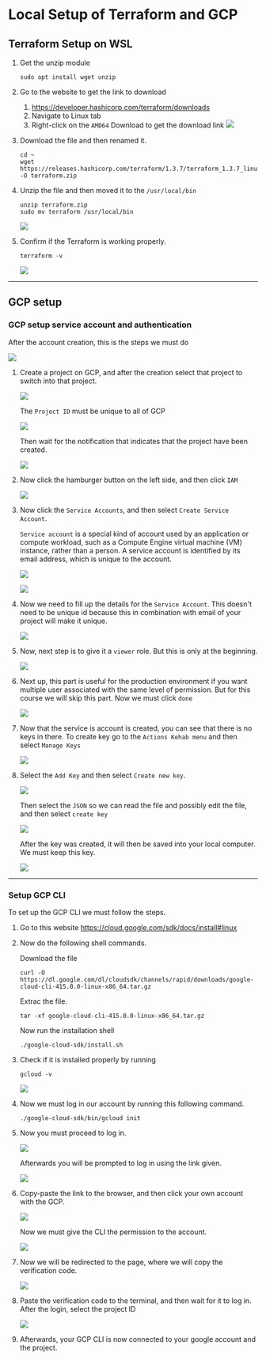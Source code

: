 # Local Setup of Terraform and GCP

## Terraform Setup on WSL

1. Get the unzip module
   ```shell
   sudo apt install wget unzip
   ```
2. Go to the website to get the link to download
    1. https://developer.hashicorp.com/terraform/downloads
    2. Navigate to Linux tab
    3. Right-click on the `AMD64` Download to get the download link
       ![](https://i.imgur.com/i0rFdnz.png)

3. Download the file and then renamed it.
   ```shell
   cd ~
   wget https://releases.hashicorp.com/terraform/1.3.7/terraform_1.3.7_linux_amd64.zip -O terraform.zip
   ```

4. Unzip the file and then moved it to the `/usr/local/bin`
   ```shell
   unzip terraform.zip
   sudo mv terraform /usr/local/bin
   ```
   ![](https://i.imgur.com/zOhbAVZ.png)
5. Confirm if the Terraform is working properly.
   ```shell
   terraform -v
   ```
   ![](https://i.imgur.com/YrTcG7s.png)

---

## GCP setup

### GCP setup service account and authentication

After the account creation, this is the steps we must do

![](https://i.imgur.com/w9aEKrV.png)

1. Create a project on GCP, and after the creation select that project to switch into that project.

   ![](https://i.imgur.com/1u3MOKo.png)

   The `Project ID` must be unique to all of GCP

   ![](https://i.imgur.com/dOoU9Bx.png)

   Then wait for the notification that indicates that the project have been created.

   ![](https://i.imgur.com/Z5V97WT.png)

2. Now click the hamburger button on the left side, and then click `IAM`

   ![](https://i.imgur.com/IZo60mL.png)

3. Now click the `Service Accounts`, and then select `Create Service Account`.

   `Service account` is a special kind of account used by an application or compute workload, such as a Compute Engine
   virtual machine (VM) instance, rather than a person. A service account is identified by its email address, which is
   unique to the account.

   ![](https://i.imgur.com/Z0x7VHn.png)

   ![](https://i.imgur.com/Gx39TFr.png)
4. Now we need to fill up the details for the `Service Account`. This doesn't need to be unique id because this in
   combination with email of your project will make it unique.

   ![](https://i.imgur.com/1dBIoUv.png)

5. Now, next step is to give it a `viewer` role. But this is only at the beginning.

   ![](https://i.imgur.com/FWmuHNG.png)
6. Next up, this part is useful for the production environment if you want multiple user associated with the same level
   of permission. But for this course we will skip this part. Now we must click `done`

   ![](https://i.imgur.com/e0q8p7t.png)
7. Now that the service is account is created, you can see that there is no keys in there. To create key go to
   the `Actions Kehab menu` and then select `Manage Keys`

   ![](https://i.imgur.com/KedSPrL.png)

8. Select the `Add Key` and then select `Create new key`.

   ![](https://i.imgur.com/Kvc6dNk.png)

   Then select the `JSON` so we can read the file and possibly edit the file, and then select `create key`

   ![](https://i.imgur.com/zHoC8rV.png)

   After the key was created, it will then be saved into your local computer. We must keep this key.

   ![](https://i.imgur.com/V5vzsO4.png)

---

### Setup GCP CLI

To set up the GCP CLI we must follow the steps.

1. Go to this website https://cloud.google.com/sdk/docs/install#linux

2. Now do the following shell commands.
   
   Download the file
   ```shell
   curl -O https://dl.google.com/dl/cloudsdk/channels/rapid/downloads/google-cloud-cli-415.0.0-linux-x86_64.tar.gz
   ```
   
   Extrac the file.
   ```shell
   tar -xf google-cloud-cli-415.0.0-linux-x86_64.tar.gz
   ```
   
   Now run the installation shell
   ```shell
   ./google-cloud-sdk/install.sh
   ```

3. Check if it is installed properly by running
   ```shell
   gcloud -v
   ```
   
   ![](https://i.imgur.com/zN4oLeN.png)

4. Now we must log in our account by running this following command.
   ```shell
   ./google-cloud-sdk/bin/gcloud init
   ```

5. Now you must proceed to log in.

   ![](https://i.imgur.com/WTeqr2Q.png)

   Afterwards you will be prompted to log in using the link given.

   ![](https://i.imgur.com/jQtiz3D.png)

6. Copy-paste the link to the browser, and then click your own account with the GCP.

   ![](https://i.imgur.com/Jc3oCKm.png)

   Now we must give the CLI the permission to the account.

   ![](https://i.imgur.com/L8ToSi9.png)

7. Now we will be redirected to the page, where we will copy the verification code.

   ![](https://i.imgur.com/wr9IPS9.png)

8. Paste the verification code to the terminal, and then wait for it to log in. After the login, select the project ID

   ![](https://i.imgur.com/muWyTjS.png)

9. Afterwards, your GCP CLI is now connected to your google account and the project.
